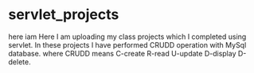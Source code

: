 # servlet_projects
here iam Here I am uploading my class projects which I completed using servlet. In these projects I have performed CRUDD operation with MySql database. where CRUDD means C-create R-read U-update D-display D-delete.
